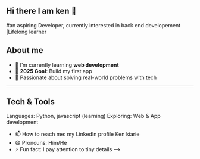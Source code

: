 ## Hi there I am ken 👋
#an aspiring Developer, currently interested in back end developement |Lifelong learner
## About me
- 🌱 I’m currently learning **web development**
- 👯 **2025 Goal**: Build my first app
- 🤔 Passionate about solving real-world problems with tech
---
## Tech & Tools
Languages: Python, javascript (learning)
Exploring: Web & App development
- 📫 How to reach me: my LinkedIn profile Ken kiarie
- 😄 Pronouns: Him/He
- ⚡ Fun fact: I pay attention to tiny details
-->
